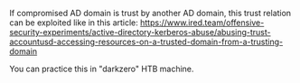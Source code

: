 If compromised AD domain is trust by another AD domain, this trust relation can be exploited like in this article:
https://www.ired.team/offensive-security-experiments/active-directory-kerberos-abuse/abusing-trust-accountusd-accessing-resources-on-a-trusted-domain-from-a-trusting-domain

You can practice this in "darkzero" HTB machine.
